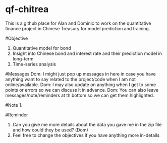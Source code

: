 # qf-chitrea
This is a github place for Alan and Dominic to work on the quantitative finance project in Chinese Treasury for model prediction and training. 

#Objective
1. Quantitative model for bond
2. Insight into Chinese bond and interest rate and their prediction model in long-term
3. Time-series analysis

#Messages
Dom: I might just pop up messages in here in case you have anything want to say related to the project/code when I am not online/available. 
Dom: I may also update on anything when I get to some points or errors so we can discuss it in advance. 
Dom: You can also leave messages/note/reminders at th bottom so we can get them highlighted. 


#Note
1. 

#Reminder
1. Can you give me more details about the data you gave me in the zip file and how could they be used? (Dom)
2. Feel free to change the objectives if you have anything more in-details 
